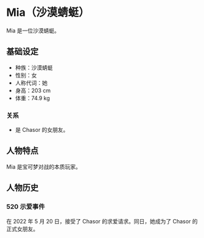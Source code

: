 # Mia（沙漠蜻蜓）

Mia 是一位沙漠蜻蜓。

## 基础设定

- 种族：沙漠蜻蜓
- 性别：女
- 人称代词：她
- 身高：203 cm
- 体重：74.9 kg

### 关系

- 是 Chasor 的女朋友。

## 人物特点

Mia 是宝可梦对战的本质玩家。

## 人物历史

### 520 示爱事件

在 2022 年 5 月 20 日，接受了 Chasor 的求爱请求。同日，她成为了 Chasor 的正式女朋友。
